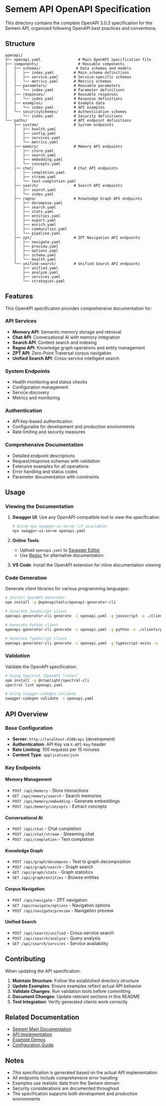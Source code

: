 # Semem API OpenAPI Specification

This directory contains the complete OpenAPI 3.0.3 specification for the Semem API, organized following OpenAPI best practices and conventions.

## Structure

```
openapi/
├── openapi.yaml                 # Main OpenAPI specification file
├── components/                  # Reusable components
│   ├── schemas/                # Data schemas and models
│   │   ├── index.yaml         # Main schema definitions
│   │   ├── service.yaml       # Service-specific schemas
│   │   └── metrics.yaml       # Metrics schemas
│   ├── parameters/            # Reusable parameters
│   │   └── index.yaml         # Parameter definitions
│   ├── responses/             # Reusable responses
│   │   └── index.yaml         # Response definitions
│   ├── examples/              # Example data
│   │   └── index.yaml         # API examples
│   └── securitySchemes/       # Authentication schemes
│       └── index.yaml         # Security definitions
└── paths/                     # API endpoint definitions
    ├── system/                # System endpoints
    │   ├── health.yaml
    │   ├── config.yaml
    │   ├── services.yaml
    │   └── metrics.yaml
    ├── memory/                # Memory API endpoints
    │   ├── store.yaml
    │   ├── search.yaml
    │   ├── embedding.yaml
    │   └── concepts.yaml
    ├── chat/                  # Chat API endpoints
    │   ├── completion.yaml
    │   ├── stream.yaml
    │   └── text-completion.yaml
    ├── search/                # Search API endpoints
    │   ├── search.yaml
    │   └── index.yaml
    ├── ragno/                 # Knowledge Graph API endpoints
    │   ├── decompose.yaml
    │   ├── search.yaml
    │   ├── stats.yaml
    │   ├── entities.yaml
    │   ├── export.yaml
    │   ├── enrich.yaml
    │   ├── communities.yaml
    │   └── pipeline.yaml
    ├── zpt/                   # ZPT Navigation API endpoints
    │   ├── navigate.yaml
    │   ├── preview.yaml
    │   ├── options.yaml
    │   ├── schema.yaml
    │   └── health.yaml
    └── unified-search/        # Unified Search API endpoints
        ├── unified.yaml
        ├── analyze.yaml
        ├── services.yaml
        └── strategies.yaml
```

## Features

This OpenAPI specification provides comprehensive documentation for:

### API Services
- **Memory API**: Semantic memory storage and retrieval
- **Chat API**: Conversational AI with memory integration
- **Search API**: Content search and indexing
- **Ragno API**: Knowledge graph operations and entity management
- **ZPT API**: Zero-Point Traversal corpus navigation
- **Unified Search API**: Cross-service intelligent search

### System Endpoints
- Health monitoring and status checks
- Configuration management
- Service discovery
- Metrics and monitoring

### Authentication
- API key-based authentication
- Configurable for development and production environments
- Rate limiting and security measures

### Comprehensive Documentation
- Detailed endpoint descriptions
- Request/response schemas with validation
- Extensive examples for all operations
- Error handling and status codes
- Parameter documentation with constraints

## Usage

### Viewing the Documentation

1. **Swagger UI**: Use any OpenAPI-compatible tool to view the specification
   ```bash
   # Using npx swagger-ui-serve (if available)
   npx swagger-ui-serve openapi.yaml
   ```

2. **Online Tools**: 
   - Upload `openapi.yaml` to [Swagger Editor](https://editor.swagger.io/)
   - Use [Redoc](https://redocly.github.io/redoc/) for alternative documentation

3. **VS Code**: Install the OpenAPI extension for inline documentation viewing

### Code Generation

Generate client libraries for various programming languages:

```bash
# Install OpenAPI Generator
npm install -g @openapitools/openapi-generator-cli

# Generate JavaScript client
openapi-generator-cli generate -i openapi.yaml -g javascript -o ./clients/javascript

# Generate Python client
openapi-generator-cli generate -i openapi.yaml -g python -o ./clients/python

# Generate TypeScript client
openapi-generator-cli generate -i openapi.yaml -g typescript-axios -o ./clients/typescript
```

### Validation

Validate the OpenAPI specification:

```bash
# Using Spectral (OpenAPI linter)
npm install -g @stoplight/spectral-cli
spectral lint openapi.yaml

# Using swagger-codegen validate
swagger-codegen validate -i openapi.yaml
```

## API Overview

### Base Configuration
- **Server**: `http://localhost:4100/api` (development)
- **Authentication**: API Key via `X-API-Key` header
- **Rate Limiting**: 100 requests per 15 minutes
- **Content Type**: `application/json`

### Key Endpoints

#### Memory Management
- `POST /api/memory` - Store interactions
- `GET /api/memory/search` - Search memories
- `POST /api/memory/embedding` - Generate embeddings
- `POST /api/memory/concepts` - Extract concepts

#### Conversational AI
- `POST /api/chat` - Chat completion
- `POST /api/chat/stream` - Streaming chat
- `POST /api/completion` - Text completion

#### Knowledge Graph
- `POST /api/graph/decompose` - Text to graph decomposition
- `POST /api/graph/search` - Graph search
- `GET /api/graph/stats` - Graph statistics
- `GET /api/graph/entities` - Browse entities

#### Corpus Navigation
- `POST /api/navigate` - ZPT navigation
- `GET /api/navigate/options` - Navigation options
- `POST /api/navigate/preview` - Navigation preview

#### Unified Search
- `POST /api/search/unified` - Cross-service search
- `POST /api/search/analyze` - Query analysis
- `GET /api/search/services` - Service availability

## Contributing

When updating the API specification:

1. **Maintain Structure**: Follow the established directory structure
2. **Update Examples**: Ensure examples reflect actual API behavior
3. **Validate Changes**: Run validation tools before committing
4. **Document Changes**: Update relevant sections in this README
5. **Test Integration**: Verify generated clients work correctly

## Related Documentation

- [Semem Main Documentation](../README.md)
- [API Implementation](../src/api/)
- [Example Demos](../examples/http-api/)
- [Configuration Guide](../CLAUDE.md)

## Notes

- This specification is generated based on the actual API implementation
- All endpoints include comprehensive error handling
- Examples use realistic data from the Semem domain
- Security considerations are documented throughout
- The specification supports both development and production environments